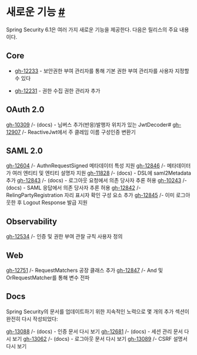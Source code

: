 # 새로운 기능 [#](https://docs.spring.io/spring-security/reference/whats-new.html)

Spring Security 6.1은 여러 가지 새로운 기능을 제공한다. 다음은 릴리스의 주요
내용이다.

## Core

- [gh-12233](https://github.com/spring-projects/spring-security/issues/12233)
\- 보안권한 부여 관리자를 통해 기본 권한 부여 관리자를 사용자 지정할 수 있다

- [gh-12231](https://github.com/spring-projects/spring-security/issues/12231)
\- 권한 수집 권한 관리자 추가

## OAuth 2.0

[gh-10309](https://github.com/spring-projects/spring-security/issues/10309)
/- (docs) - 님버스 추가(반응)발행자 위치가 있는 JwtDecoder#
[gh-12907](https://github.com/spring-projects/spring-security/issues/12907)
/- ReactiveJwt에서 주 클레임 이름 구성인증 변환기

## SAML 2.0

[gh-12604](https://github.com/spring-projects/spring-security/issues/12604)
/- AuthnRequestSigned 메타데이터 특성 지원
[gh-12846](https://github.com/spring-projects/spring-security/issues/12846)
/- 메타데이터가 여러 엔티티 및 엔티티 설명자 지원
[gh-11828](https://github.com/spring-projects/spring-security/issues/11828)
/- (docs) - DSL에 saml2Metadata 추가
[gh-12843](https://github.com/spring-projects/spring-security/issues/12843)
/- (docs) - 로그아웃 요청에서 의존 당사자 추론 허용
[gh-10243](https://github.com/spring-projects/spring-security/issues/10243)
/- (docs) - SAML 응답에서 의존 당사자 추론 허용
[gh-12842](https://github.com/spring-projects/spring-security/issues/12842)
/- RelingPartyRegistration 자리 표시자 확인 구성 요소 추가
[gh-12845](https://github.com/spring-projects/spring-security/issues/12845)
/- 이미 로그아웃한 후 Logout Response 발급 지원

## Observability

[gh-12534](https://github.com/spring-projects/spring-security/issues/12534)
/- 인증 및 권한 부여 관찰 규칙 사용자 정의

## Web

[gh-12751](https://github.com/spring-projects/spring-security/issues/12751)
/- RequestMatchers 공장 클래스 추가
[gh-12847](https://github.com/spring-projects/spring-security/issues/12847)
/- And 및 OrRequestMatcher를 통해 변수 전파

## Docs

Spring Security의 문서를 업데이트하기 위한 지속적인 노력으로 몇 개의 추가 섹션이
완전히 다시 작성되었다:

[gh-13088](https://github.com/spring-projects/spring-security/issues/13088)
/- (docs) - 인증 문서 다시 보기
[gh-12681](https://github.com/spring-projects/spring-security/issues/12681)
/- (docs) - 세션 관리 문서 다시 보기
[gh-13062](https://github.com/spring-projects/spring-security/issues/13062)
/- (docs) - 로그아웃 문서 다시 보기
[gh-13089](https://github.com/spring-projects/spring-security/issues/13089)
/- CSRF 설명서 다시 보기